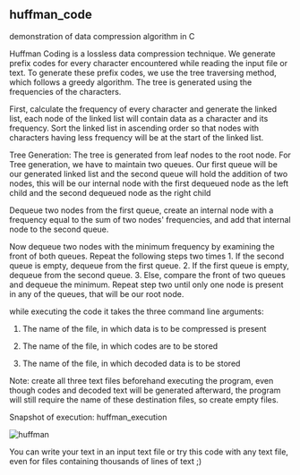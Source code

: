 <h2>huffman_code</h2>

demonstration of data compression algorithm in C

Huffman Coding is a lossless data compression technique. We generate prefix codes for every character encountered while reading the input file or text. To generate these prefix codes, we use the tree traversing method, which follows a greedy algorithm. The tree is generated using the frequencies of the characters.

First, calculate the frequency of every character and generate the linked list, each node of the linked list will contain data as a character and its frequency. Sort the linked list in ascending order so that nodes with characters having less frequency will be at the start of the linked list.

Tree Generation: The tree is generated from leaf nodes to the root node. For Tree generation, we have to maintain two queues. Our first queue will be our generated linked list and the second queue will hold the addition of two nodes, this will be our internal node with the first dequeued node as the left child and the second dequeued node as the right child

Dequeue two nodes from the first queue, create an internal node with a frequency equal to the sum of two nodes' frequencies, and add that internal node to the second queue.

Now dequeue two nodes with the minimum frequency by examining the front of both queues. Repeat the following steps two times 1. If the second queue is empty, dequeue from the first queue. 2. If the first queue is empty, dequeue from the second queue. 3. Else, compare the front of two queues and dequeue the minimum.
Repeat step two until only one node is present in any of the queues, that will be our root node.

while executing the code it takes the three command line arguments:

1. The name of the file, in which data is to be compressed is present

2. The name of the file, in which codes are to be stored

3. The name of the file, in which decoded data is to be stored

Note: create all three text files beforehand executing the program, even though codes and decoded text will be generated afterward, the program will still require the name of these destination files, so create empty files.

Snapshot of execution: huffman_execution

![huffman](https://github.com/sudhnwa/portfolio_projects/assets/110271704/bc39ff52-ef7e-42fd-9509-c9086eb83776)

You can write your text in an input text file or try this code with any text file, even for files containing thousands of lines of text ;)
